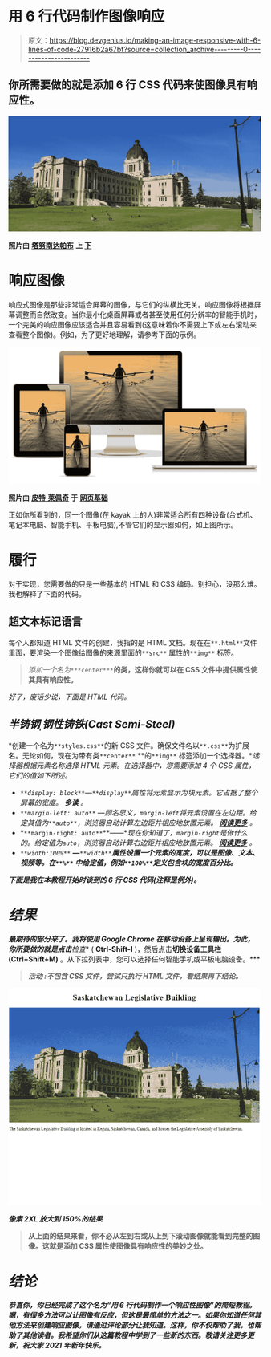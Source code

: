 # 用 6 行代码制作图像响应

> 原文：<https://blog.devgenius.io/making-an-image-responsive-with-6-lines-of-code-27916b2a67bf?source=collection_archive---------0----------------------->

## 你所需要做的就是添加 6 行 CSS 代码来使图像具有响应性。

![](img/9b46eeea9774828ecf5a9c47286fb411.png)

**照片由** [**塔努南达帕布**](https://unsplash.com/@tanuprabhu?utm_source=unsplash&utm_medium=referral&utm_content=creditCopyText) **上** [**下**](https://unsplash.com/@tanuprabhu?utm_source=unsplash&utm_medium=referral&utm_content=creditCopyText)

# 响应图像

响应式图像是那些非常适合屏幕的图像，与它们的纵横比无关。响应图像将根据屏幕调整而自然改变。当你最小化桌面屏幕或者甚至使用任何分辨率的智能手机时，一个完美的响应图像应该适合并且容易看到(这意味着你不需要上下或左右滚动来查看整个图像)。例如，为了更好地理解，请参考下面的示例。

![](img/2488ef01586a7427523752fdae868ca8.png)

**照片由** [**皮特·莱佩奇**](https://developers.google.com/web/resources/contributors/petelepage) **于** [**网页基础**](https://developers.google.com/web/fundamentals)

正如你所看到的，同一个图像(在 kayak 上的人)非常适合所有四种设备(台式机、笔记本电脑、智能手机、平板电脑),不管它们的显示器如何，如上图所示。

# 履行

对于实现，您需要做的只是一些基本的 HTML 和 CSS 编码。别担心，没那么难。我也解释了下面的代码。

## 超文本标记语言

每个人都知道 HTML 文件的创建，我指的是 HTML 文档。现在在`**.html**`文件里面，要渲染一个图像给图像的来源里面的`**src**` 属性的`**img**` 标签。

> *添加一个名为*`***center***`**的类，这样你就可以在 CSS 文件中提供属性使其具有响应性。**

*好了，废话少说，下面是 HTML 代码。*

## *半铸钢ˌ钢性铸铁(Cast Semi-Steel)*

*创建一个名为`**styles.css**`的新 CSS 文件。确保文件名以`**.css**`为扩展名。无论如何，现在为带有类`**center**` **的`**img**` 标签添加一个选择器。**选择器根据元素名称选择 HTML 元素。在选择器中，您需要添加 4 个 CSS 属性，它们的值如下所述。*

*   *`**display: block**`—`**display**`属性将元素显示为块元素。它占据了整个屏幕的宽度。 [**多读**](https://www.w3schools.com/cssref/pr_class_display.asp) 。*
*   *`**margin-left: auto**` —顾名思义，`margin-left`将元素设置在左边距。给定其值为`**auto**`，浏览器自动计算左边距并相应地放置元素。 [**阅读更多**](https://www.w3schools.com/cssref/pr_margin-left.asp) 。*
*   *`**margin-right: auto**`**——**现在你知道了，`margin-right`是做什么的。给定值为`auto`，浏览器自动计算右边距并相应地放置元素。 [**阅读更多**](https://www.w3schools.com/cssref/pr_margin-right.asp) 。*
*   *`**width:100%**` **—**`**width**`**属性设置一个元素的宽度，可以是图像、文本、视频等。在`**%**` 中给定值，例如`**100%**`定义包含块的宽度百分比。***

***下面是我在本教程开始时谈到的 **6 行 CSS 代码**(注释是例外)。***

# ***结果***

***最期待的部分来了。我将使用 Google Chrome 在移动设备上呈现输出。为此，你所要做的就是点击**检查** ( **Ctrl-Shift-I** )，然后点击**切换设备工具栏(Ctrl+Shift+M)** 。从下拉列表中，您可以选择任何智能手机或平板电脑设备。***

> ******活动*** *:不包含 CSS 文件，尝试只执行 HTML 文件，看结果再下结论。****

***![](img/0bc071e5a709bca829f70b30961225be.png)***

***像素 2XL 放大到 150%的结果***

> ****从上面的结果来看，你不必从左到右或从上到下滚动图像就能看到完整的图像。这就是添加 CSS 属性使图像具有响应性的美妙之处。****

# ***结论***

***恭喜你，你已经完成了这个名为“**用 6 行代码制作一个响应性图像**”的简短教程。嗯，有很多方法可以让图像有反应，但这是最简单的方法之一。如果你知道任何其他方法来创建响应图像，请通过评论部分让我知道。这样，你不仅帮助了我，也帮助了其他读者。我希望你们从这篇教程中学到了一些新的东西。敬请关注更多更新，祝大家 2021 年新年快乐。***